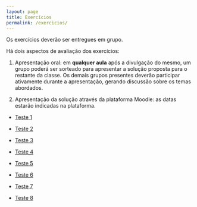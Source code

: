 ```yaml
---
layout: page
title: Exercícios
permalink: /exercicios/
---
```



Os exercícios deverão ser entregues em grupo. 

Há dois aspectos de avaliação dos exercícios:

1. Apresentação oral: em **qualquer aula** após a divulgação do mesmo, um grupo poderá ser sorteado para apresentar a solução proposta para o restante da classe.
Os demais grupos presentes deverão participar ativamente durante a apresentação, gerando discussão sobre os temas abordados.

2. Apresentação da solução através da plataforma Moodle: as datas estarão indicadas na plataforma. 



* [Teste 1](Teste01.html)

* [Teste 2](Teste02.html)

* [Teste 3](Teste03.html)

* [Teste 4](Teste04.html)

* [Teste 5](Teste05.html)

* [Teste 6](Teste06.html)

* [Teste 7](Teste07.html)

* [Teste 8](Teste08.html)